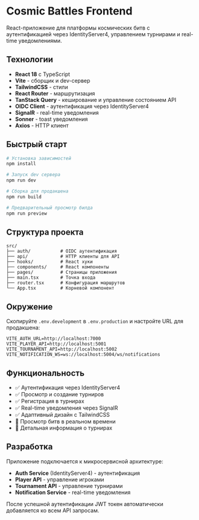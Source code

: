 # Cosmic Battles Frontend

React-приложение для платформы космических битв с аутентификацией через IdentityServer4, управлением турнирами и real-time уведомлениями.

## Технологии

- **React 18** с TypeScript
- **Vite** - сборщик и dev-сервер
- **TailwindCSS** - стили
- **React Router** - маршрутизация
- **TanStack Query** - кеширование и управление состоянием API
- **OIDC Client** - аутентификация через IdentityServer4
- **SignalR** - real-time уведомления
- **Sonner** - toast уведомления
- **Axios** - HTTP клиент

## Быстрый старт

```bash
# Установка зависимостей
npm install

# Запуск dev сервера
npm run dev

# Сборка для продакшена
npm run build

# Предварительный просмотр билда
npm run preview
```

## Структура проекта

```
src/
├── auth/           # OIDC аутентификация
├── api/            # HTTP клиенты для API
├── hooks/          # React хуки
├── components/     # React компоненты
├── pages/          # Страницы приложения
├── main.tsx        # Точка входа
├── router.tsx      # Конфигурация маршрутов
└── App.tsx         # Корневой компонент
```

## Окружение

Скопируйте `.env.development` в `.env.production` и настройте URL для продакшена:

```env
VITE_AUTH_URL=http://localhost:7000
VITE_PLAYER_API=http://localhost:5001
VITE_TOURNAMENT_API=http://localhost:5002
VITE_NOTIFICATION_WS=ws://localhost:5004/ws/notifications
```

## Функциональность

- ✅ Аутентификация через IdentityServer4
- ✅ Просмотр и создание турниров
- ✅ Регистрация в турнирах
- ✅ Real-time уведомления через SignalR
- ✅ Адаптивный дизайн с TailwindCSS
- 🚧 Просмотр битв в реальном времени
- 🚧 Детальная информация о турнирах

## Разработка

Приложение подключается к микросервисной архитектуре:

- **Auth Service** (IdentityServer4) - аутентификация
- **Player API** - управление игроками
- **Tournament API** - управление турнирами  
- **Notification Service** - real-time уведомления

После успешной аутентификации JWT токен автоматически добавляется ко всем API запросам.

